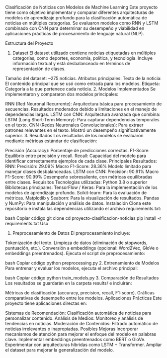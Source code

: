 Clasificación de Noticias con Modelos de Machine Learning
Este proyecto tiene como objetivo implementar y comparar diferentes arquitecturas de modelos de aprendizaje profundo para la clasificación automática de noticias en múltiples categorías. Se evaluaron modelos como RNN y LSTM combinado con CNN para determinar su desempeño y viabilidad en aplicaciones prácticas de procesamiento de lenguaje natural (NLP).

Estructura del Proyecto
1. Dataset
El dataset utilizado contiene noticias etiquetadas en múltiples categorías, como deportes, economía, política, y tecnología. Incluye información textual y está desbalanceado en términos de representación de clases.

Tamaño del dataset: ~275 noticias.
Atributos principales:
Texto de la noticia: El contenido principal que se usó como entrada para los modelos.
Etiqueta: Categoría a la que pertenece cada noticia.
2. Modelos Implementados
Se implementaron y compararon dos modelos principales:

RNN (Red Neuronal Recurrente):
Arquitectura básica para procesamiento de secuencias.
Resultados moderados debido a limitaciones en el manejo de dependencias largas.
LSTM con CNN:
Arquitectura avanzada que combina:
LSTM (Long Short-Term Memory): Para capturar dependencias temporales en el texto.
CNN (Redes Neuronales Convolucionales): Para extraer patrones relevantes en el texto.
Mostró un desempeño significativamente superior.
3. Resultados
Los resultados de los modelos se evaluaron mediante métricas estándar de clasificación:

Precisión (Accuracy): Porcentaje de predicciones correctas.
F1-Score: Equilibrio entre precisión y recall.
Recall: Capacidad del modelo para identificar correctamente ejemplos de cada clase.
Principales Resultados:
RNN:
Precisión: 29.09%
Macro F1-Score: 28.36%
Modelo limitado para manejar clases desbalanceadas.
LSTM con CNN:
Precisión: 90.91%
Macro F1-Score: 90.99%
Desempeño sobresaliente, con métricas equilibradas entre clases.
Requisitos
Tecnologías utilizadas:
Python 3.8 o superior
Bibliotecas principales:
TensorFlow / Keras: Para la implementación de los modelos de aprendizaje profundo.
Scikit-learn: Para la evaluación de métricas.
Matplotlib y Seaborn: Para la visualización de resultados.
Pandas y NumPy: Para manipulación y análisis de datos.
Instalación
Clona este repositorio e instala las dependencias utilizando el archivo requirements.txt:

bash
Copiar código
git clone <url-del-repositorio>
cd proyecto-clasificacion-noticias
pip install -r requirements.txt
Uso
1. Preprocesamiento de Datos
El preprocesamiento incluye:

Tokenización del texto.
Limpieza de datos (eliminación de stopwords, puntuación, etc.).
Conversión a embeddings (opcional: Word2Vec, GloVe o embeddings preentrenados).
Ejecuta el script de preprocesamiento:

bash
Copiar código
python preprocessing.py
2. Entrenamiento de Modelos
Para entrenar y evaluar los modelos, ejecuta el archivo principal:

bash
Copiar código
python train_models.py
3. Comparación de Resultados
Los resultados se guardarán en la carpeta results/ e incluirán:

Métricas de clasificación (accuracy, precision, recall, F1-score).
Gráficas comparativas de desempeño entre los modelos.
Aplicaciones Prácticas
Este proyecto tiene aplicaciones directas en:

Sistemas de Recomendación: Clasificación automática de noticias para personalizar contenido.
Análisis de Medios: Monitoreo y análisis de tendencias en noticias.
Moderación de Contenidos: Filtrado automático de noticias irrelevantes o inapropiadas.
Posibles Mejoras
Incorporar mecanismos de atención para mejorar el enfoque del modelo en palabras clave.
Implementar embeddings preentrenados como BERT o GloVe.
Experimentar con arquitecturas híbridas como LSTM + Transformer.
Ampliar el dataset para mejorar la generalización del modelo.